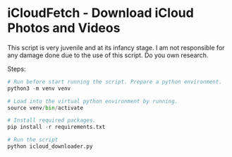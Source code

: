 # iCloudFetch - Download iCloud Photos and Videos

This script is very juvenile and at its infancy stage. I am not responsible for any damage done due to the use of this script. Do you own research.

Steps:

```python
# Run before start running the script. Prepare a python environment.
python3 -m venv venv

# Load into the virtual python environment by running.
source venv/bin/activate

# Install required packages.
pip install -r requirements.txt

# Run the script
python icloud_downloader.py
```
